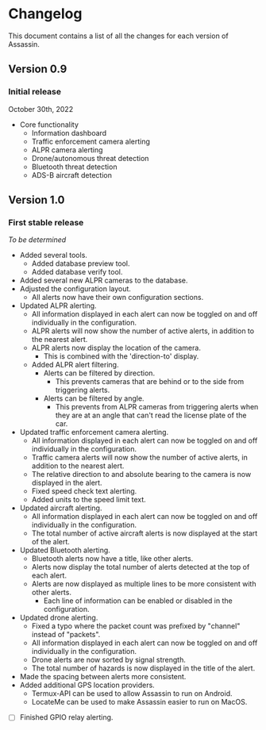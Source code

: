 # Changelog

This document contains a list of all the changes for each version of Assassin.


## Version 0.9

### Initial release

October 30th, 2022

- Core functionality
    - Information dashboard
    - Traffic enforcement camera alerting
    - ALPR camera alerting
    - Drone/autonomous threat detection
    - Bluetooth threat detection
    - ADS-B aircraft detection


## Version 1.0

### First stable release

*To be determined*

- Added several tools.
    - Added database preview tool.
    - Added database verify tool.
- Added several new ALPR cameras to the database.
- Adjusted the configuration layout.
    - All alerts now have their own configuration sections.
- Updated ALPR alerting.
    - All information displayed in each alert can now be toggled on and off individually in the configuration.
    - ALPR alerts will now show the number of active alerts, in addition to the nearest alert.
    - ALPR alerts now display the location of the camera.
        - This is combined with the 'direction-to' display.
    - Added ALPR alert filtering.
        - Alerts can be filtered by direction.
            - This prevents cameras that are behind or to the side from triggering alerts.
        - Alerts can be filtered by angle.
            - This prevents from ALPR cameras from triggering alerts when they are at an angle that can't read the license plate of the car.
- Updated traffic enforcement camera alerting.
    - All information displayed in each alert can now be toggled on and off individually in the configuration.
    - Traffic camera alerts will now show the number of active alerts, in addition to the nearest alert.
    - The relative direction to and absolute bearing to the camera is now displayed in the alert.
    - Fixed speed check text alerting.
    - Added units to the speed limit text.
- Updated aircraft alerting.
    - All information displayed in each alert can now be toggled on and off individually in the configuration.
    - The total number of active aircraft alerts is now displayed at the start of the alert.
- Updated Bluetooth alerting.
    - Bluetooth alerts now have a title, like other alerts.
    - Alerts now display the total number of alerts detected at the top of each alert.
    - Alerts are now displayed as multiple lines to be more consistent with other alerts.
        - Each line of information can be enabled or disabled in the configuration.
- Updated drone alerting.
    - Fixed a typo where the packet count was prefixed by "channel" instead of "packets".
    - All information displayed in each alert can now be toggled on and off individually in the configuration.
    - Drone alerts are now sorted by signal strength.
    - The total number of hazards is now displayed in the title of the alert.
- Made the spacing between alerts more consistent.
- Added additional GPS location providers.
    - Termux-API can be used to allow Assassin to run on Android.
    - LocateMe can be used to make Assassin easier to run on MacOS.
- [ ] Finished GPIO relay alerting.
